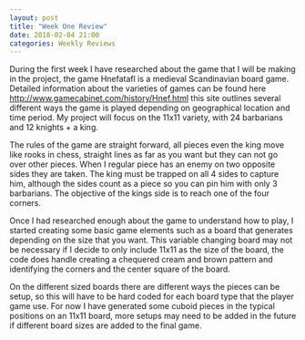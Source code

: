 ```yaml
---
layout: post
title: "Week One Review"
date: 2018-02-04 21:00
categories: Weekly Reviews
---
```


During the first week I have researched about the game that I will be making in the project, the game Hnefatafl is a medieval Scandinavian board game. Detailed information about the varieties of games can be found here http://www.gamecabinet.com/history/Hnef.html this site outlines several different ways the game is played depending on geographical location and time period. My project will focus on the 11x11 variety, with 24 barbarians and 12 knights + a king.

The rules of the game are straight forward, all pieces even the king move like rooks in chess, straight lines as far as you want but they can not go over other pieces. When I regular piece has an enemy on two opposite sides they are taken. The king must be trapped on all 4 sides to capture him, although the sides count as a piece so you can pin him with only 3 barbarians. The objective of the kings side is to reach one of the four corners.


Once I had researched enough about the game to understand how to play, I started creating some basic game elements such as a board that generates depending on the size that you want. This variable changing board may not be necessary if I decide to only include 11x11 as the size of the board, the code does handle creating a chequered cream and brown pattern and identifying the corners and the center square of the board.

On the different sized boards there are different ways the pieces can be setup, so this will have to be hard coded for each board type that the player game use. For now I have generated some cuboid pieces in the typical positions on an 11x11 board, more setups may need to be added in the future if different board sizes are added to the final game.